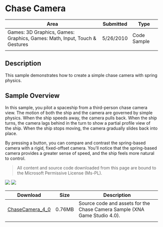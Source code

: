 # Chase Camera

|Area|Submitted|Type|
|-|-|-|
Games: 3D Graphics, Games: Graphics, Games: Math, Input, Touch & Gestures|5/26/2010|Code Sample
||||

## Description

This sample demonstrates how to create a simple chase camera with spring physics.

## Sample Overview

In this sample, you pilot a spaceship from a third-person chase camera view. The motion of both the ship and the camera are governed by simple physics. When the ship speeds away, the camera pulls back. When the ship turns, the camera lags behind in the turn to show a partial profile view of the ship. When the ship stops moving, the camera gradually slides back into place.

By pressing a button, you can compare and contrast the spring-based camera with a rigid, fixed-offset camera. You'll notice that the spring-based camera provides a greater sense of speed, and the ship feels more natural to control.

> All content and source code downloaded from this page are bound to the Microsoft Permissive License (Ms-PL).

![](https://github.com/simondarksidej/XNAGameStudio/blob/master/Images/ChaseCamera_01_small.jpg?raw=true)
![](https://github.com/simondarksidej/XNAGameStudio/blob/master/Images/ChaseCamera_02_small.jpg?raw=true)

Download | Size | Description
---|---|---|
[ChaseCamera_4_0](https://github.com/simondarksidej/XNAGameStudio/tree/master/Samples/ChaseCamera_4_0) | 0.76MB | Source code and assets for the Chase Camera Sample (XNA Game Studio 4.0).
||||
